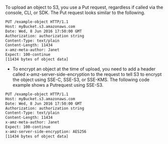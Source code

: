 To upload an object to S3, you use a Put request, regardless if called via the console, CLI, or SDK. The Put request looks similar to the following.

```sh
PUT /example-object HTTP/1.1
Host: myBucket.s3.amazonaws.com
Date: Wed, 8 Jun 2016 17:50:00 GMT
Authorization: authorization string
Content-Type: text/plain
Content-Length: 11434
x-amz-meta-author: Janet
Expect: 100-continue
[11434 bytes of object data]
```

* To encrypt an object at the time of upload, you need to add a header called x-amz-server-side-encryption to the request to tell S3 to encrypt the object using SSE-C, SSE-S3, or SSE-KMS. The following code example shows a Putrequest using SSE-S3.

```sh
PUT /example-object HTTP/1.1
Host: myBucket.s3.amazonaws.com
Date: Wed, 8 Jun 2016 17:50:00 GMT
Authorization: authorization string  
Content-Type: text/plain
Content-Length: 11434
x-amz-meta-author: Janet
Expect: 100-continue
x-amz-server-side-encryption: AES256
[11434 bytes of object data]
```
